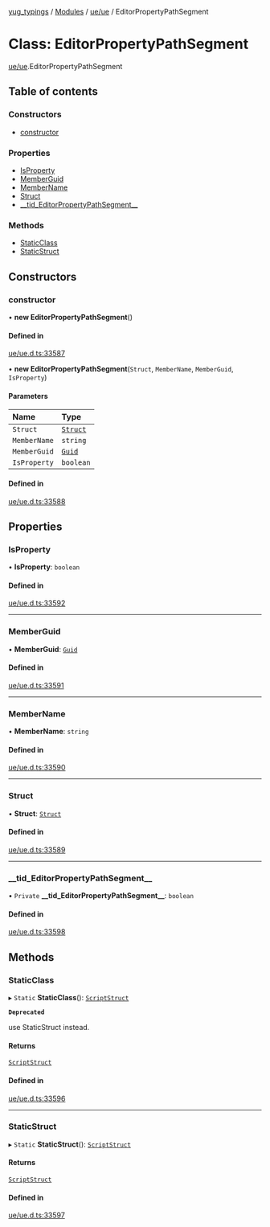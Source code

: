 [yug_typings](../README.md) / [Modules](../modules.md) / [ue/ue](../modules/ue_ue.md) / EditorPropertyPathSegment

# Class: EditorPropertyPathSegment

[ue/ue](../modules/ue_ue.md).EditorPropertyPathSegment

## Table of contents

### Constructors

- [constructor](ue_ue.EditorPropertyPathSegment.md#constructor)

### Properties

- [IsProperty](ue_ue.EditorPropertyPathSegment.md#isproperty)
- [MemberGuid](ue_ue.EditorPropertyPathSegment.md#memberguid)
- [MemberName](ue_ue.EditorPropertyPathSegment.md#membername)
- [Struct](ue_ue.EditorPropertyPathSegment.md#struct)
- [\_\_tid\_EditorPropertyPathSegment\_\_](ue_ue.EditorPropertyPathSegment.md#__tid_editorpropertypathsegment__)

### Methods

- [StaticClass](ue_ue.EditorPropertyPathSegment.md#staticclass)
- [StaticStruct](ue_ue.EditorPropertyPathSegment.md#staticstruct)

## Constructors

### constructor

• **new EditorPropertyPathSegment**()

#### Defined in

[ue/ue.d.ts:33587](https://github.com/YugMetaverse/yug_typings/blob/25cad34/ue/ue.d.ts#L33587)

• **new EditorPropertyPathSegment**(`Struct`, `MemberName`, `MemberGuid`, `IsProperty`)

#### Parameters

| Name | Type |
| :------ | :------ |
| `Struct` | [`Struct`](ue_ue.Struct.md) |
| `MemberName` | `string` |
| `MemberGuid` | [`Guid`](ue_ue_s.Guid.md) |
| `IsProperty` | `boolean` |

#### Defined in

[ue/ue.d.ts:33588](https://github.com/YugMetaverse/yug_typings/blob/25cad34/ue/ue.d.ts#L33588)

## Properties

### IsProperty

• **IsProperty**: `boolean`

#### Defined in

[ue/ue.d.ts:33592](https://github.com/YugMetaverse/yug_typings/blob/25cad34/ue/ue.d.ts#L33592)

___

### MemberGuid

• **MemberGuid**: [`Guid`](ue_ue_s.Guid.md)

#### Defined in

[ue/ue.d.ts:33591](https://github.com/YugMetaverse/yug_typings/blob/25cad34/ue/ue.d.ts#L33591)

___

### MemberName

• **MemberName**: `string`

#### Defined in

[ue/ue.d.ts:33590](https://github.com/YugMetaverse/yug_typings/blob/25cad34/ue/ue.d.ts#L33590)

___

### Struct

• **Struct**: [`Struct`](ue_ue.Struct.md)

#### Defined in

[ue/ue.d.ts:33589](https://github.com/YugMetaverse/yug_typings/blob/25cad34/ue/ue.d.ts#L33589)

___

### \_\_tid\_EditorPropertyPathSegment\_\_

• `Private` **\_\_tid\_EditorPropertyPathSegment\_\_**: `boolean`

#### Defined in

[ue/ue.d.ts:33598](https://github.com/YugMetaverse/yug_typings/blob/25cad34/ue/ue.d.ts#L33598)

## Methods

### StaticClass

▸ `Static` **StaticClass**(): [`ScriptStruct`](ue_ue.ScriptStruct.md)

**`Deprecated`**

use StaticStruct instead.

#### Returns

[`ScriptStruct`](ue_ue.ScriptStruct.md)

#### Defined in

[ue/ue.d.ts:33596](https://github.com/YugMetaverse/yug_typings/blob/25cad34/ue/ue.d.ts#L33596)

___

### StaticStruct

▸ `Static` **StaticStruct**(): [`ScriptStruct`](ue_ue.ScriptStruct.md)

#### Returns

[`ScriptStruct`](ue_ue.ScriptStruct.md)

#### Defined in

[ue/ue.d.ts:33597](https://github.com/YugMetaverse/yug_typings/blob/25cad34/ue/ue.d.ts#L33597)
